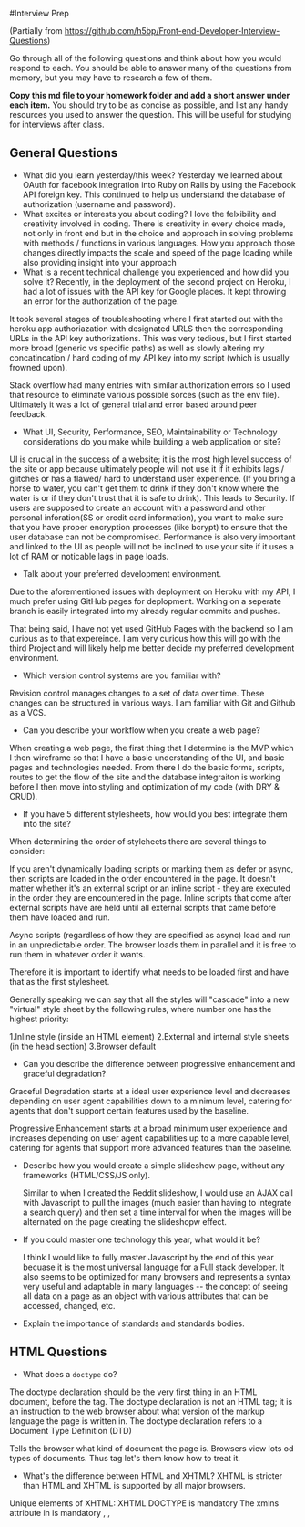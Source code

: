 #Interview Prep

(Partially from https://github.com/h5bp/Front-end-Developer-Interview-Questions)

Go through all of the following questions and think about how you would respond to each. You should be able to answer many of the questions from memory, but you may have to research a few of them.

**Copy this md file to your homework folder and add a short answer under each item.** You should try to be as concise as possible, and list any handy resources you used to answer the question. This will be useful for studying for interviews after class.

## General Questions

* What did you learn yesterday/this week?
Yesterday we learned about OAuth for facebook integration into Ruby on Rails by using the Facebook API foreign key. This continued to help us understand the database of authorization (username and password). 
* What excites or interests you about coding?
I love the felxibility and creativity involved in coding. There is creativity in every choice made, not only in front end but in the choice and approach in solving problems with methods / functions in various languages. How you approach those changes directly impacts the scale and speed of the page loading while also providing insight into your approach
* What is a recent technical challenge you experienced and how did you solve it?
Recently, in the deployment of the second project on Heroku, I had a lot of issues with the API key for Google places. It kept throwing an error for the authorization of the page.

It took several stages of troubleshooting where I first started out with the heroku app authoriazation with designated URLS then the corresponding URLs in the API key authorizations. This was very tedious, but I first started more broad (generic vs specific paths) as well as slowly altering my concatincation / hard coding of my API key into my script (which is usually frowned upon). 

Stack overflow had many entries with similar authorization errors so I used that resource to eliminate various possible sorces (such as the env file). Ultimately it was a lot of general trial and error based around peer feedback. 

* What UI, Security, Performance, SEO, Maintainability or Technology considerations do you make while building a web application or site?

UI is crucial in the success of a website; it is the most high level success of the site or app because ultimately people will not use it if it exhibits lags / glitches or has a flawed/ hard to understand user experience. (If you bring a horse to water, you can't get them to drink if they don't know where the water is or if they don't trust that it is safe to drink). This leads to Security. If users are supposed to create an account with a password and other personal inforation(SS or credit card information), you want to make sure that you have proper encryption processes (like bcrypt) to ensure that the user database can not be compromised. Performance is also very important and linked to the UI as people will not be inclined to use your site if it uses a lot of RAM or noticable lags in page loads. 


* Talk about your preferred development environment.

Due to the aforementioned issues with deployment on Heroku with my API, I much prefer using GitHub pages for deplopment. Working on a seperate branch is easily integrated into my already regular commits and pushes. 

That being said, I have not yet used GitHub Pages with the backend so I am curious as to that expereince. I am very curious how this will go with the third Project and will likely help me better decide my preferred development environment.

* Which version control systems are you familiar with?

Revision control manages changes to a set of data over time. These changes can be structured in various ways. I am familiar with Git and Github as a VCS. 

* Can you describe your workflow when you create a web page?

When creating a web page, the first thing that I determine is the MVP which I then wireframe so that I have a basic understanding of the UI, and basic pages and technologies needed. From there I do the basic forms, scripts, routes to get the flow of the site and the database integraiton is working before I then move into styling and optimization of my code (with DRY & CRUD).


* If you have 5 different stylesheets, how would you best integrate them into the site?

When determining the order of styleheets there are several things to consider:


If you aren't dynamically loading scripts or marking them as defer or async, then scripts are loaded in the order encountered in the page. It doesn't matter whether it's an external script or an inline script - they are executed in the order they are encountered in the page. Inline scripts that come after external scripts have are held until all external scripts that came before them have loaded and run.

Async scripts (regardless of how they are specified as async) load and run in an unpredictable order. The browser loads them in parallel and it is free to run them in whatever order it wants.

Therefore it is important to identify what needs to be loaded first and have that as the first stylesheet. 

Generally speaking we can say that all the styles will "cascade" into a new "virtual" style sheet by the following rules, where number one has the highest priority:

  1.Inline style (inside an HTML element)
  2.External and internal style sheets (in the head section)
  3.Browser default





* Can you describe the difference between progressive enhancement and graceful degradation?

Graceful Degradation starts at a ideal user experience level and decreases depending on user agent capabilities down to a minimum level, catering for agents that don't support certain features used by the baseline.

Progressive Enhancement starts at a broad minimum user experience and increases depending on user agent capabilities up to a more capable level, catering for agents that support more advanced features than the baseline.

* Describe how you would create a simple slideshow page, without any frameworks (HTML/CSS/JS only).

  Similar to when I created the Reddit slideshow, I would use an AJAX call with Javascript to pull the images (much easier than having to integrate a search query) and then set a time interval for when the images will be alternated on the page creating the slideshopw effect. 


* If you could master one technology this year, what would it be?

  I think I would like to fully master Javascript by the end of this year becuase it is the most universal language for a Full stack developer. It also seems to be optimized for many browsers and represents a syntax very useful and adaptable in many languages -- the concept of  seeing all data on a page as an object with various attributes that can be accessed, changed, etc. 


* Explain the importance of standards and standards bodies.

## HTML Questions

* What does a `doctype` do?

The doctype declaration should be the very first thing in an HTML document, before the tag. The doctype declaration is not an HTML tag; it is an instruction to the web browser about what version of the markup language the page is written in. The doctype declaration refers to a Document Type Definition (DTD)

  Tells the browser what kind of document the page is. Browsers view lots od types of documents. Thus tag let's them know how to treat it. 


* What's the difference between HTML and XHTML?
XHTML is stricter than HTML and XHTML is supported by all major browsers.

Unique elements of XHTML:
  XHTML DOCTYPE is mandatory
   The xmlns attribute in <html> is mandatory
    <html>, <head>, <title>, and <body> are mandatory
  XHTML elements must be properly nested
  XHTML elements must always be closed
  XHTML elements must be in lowercase
  XHTML documents must have one root element
  XHTML Attributes
  Attribute names must be in lower case
  Attribute values must be quoted
  Attribute minimization is forbidden

  It's an HTML element attribute that doesn't display visually and allows data to be stored in the DOM on elements. Bootstrap uses it. 

* What are `data-` attributes good for?


* Describe the difference between a `cookie`, `sessionStorage` and `localStorage`.

  LocalStorage and sessionStorage are relatively new APIs (meaning not all legacy browsers will support them) and are near identical (both in APIs and capabilities) with the sole exception of persistence. sessionStorage (as the name persists) is only available for the duration of the browser session (and is deleted when the window is closed) - it does however survive page reloads. 

  Cookies, these can be trivially tampered with by the user, and data can also be read from them in plain text - so if you are wanting to store sensitive data then session is really your only option. If you are not using SSL, cookie information can also be intercepted in transit, especially on an open wifi.

  LocalStorage persists when the browser is closed. Session Storage is reset when the browser is closed. Cookies are old, they can't store as much information and they can only store strings. 

  Unlike local storage and session sotrage cookies are actuaklly sent to the server. 

* Why is it generally a good idea to position CSS `<link>`s between `<head></head>` and JS `<script>`s just before `</body>`? Do you know any exceptions?
  

  This has to do with the order things load in. Css styles are loaded before elements appear and are displayed on the page. We put javascript files at the end of the page so everything on the page is loaded before thigs like click handlers are set up. We can also use document.onload to detect when the page loads and execute our javascript once everything is on the page. 

  Generally speaking, it is a good idea to have the CSS link / stylesheet to be in the head of the HTML document before the body tag so that the page styling first and before any of the other content on the page. 

  The only exception to the rule of thumb that CSS stylesheets are placed in the head of the page is:

  Besides the validation point, one caveat that might interest you when using style on the body is the flash of unstyled content. The browser would get elements that would be styled after they are displayed, making them shift on size/shape/font and/or flicker. It is generally a sign of bad craftsmanship. Generally you can get away with putting style anywhere you want, but try to avoid it whenever it is possible.

  HTML5 however introduces a scoped attribute, which allows style tags to be included everywhere in the body. The impact of those styles is restricted to the style's parent-element and all it's child-elements.

## CSS Questions

* What is the difference between classes and IDs in CSS?

  Unlike the id selector defined by # in the CSS, the class selector is most often used on several elements. This allows you to set a particular style for many HTML elements with the same class. The class selector uses the HTML class attribute, and is defined with a "." A simple way to look at it is that an id is unique to only one element.

  Classes re for multiple elements. IDs are for single elements. IDs must be unique. 

* What's the difference between "resetting" and "normalizing" CSS? Which would you choose, and why?

Here are the notable differences between Reset and Normalize CSS:

  1. Normalize.css preserves useful defaults rather than "unstyling" everything. For example, elements like sup or sub "just work" after including normalize.css (and are actually made more robust) whereas they are visually indistinguishable from normal text after including reset.css. So, normalize.css does not impose a visual starting point (homogeny) upon you. This may not be to everyone's taste. The best thing to do is experiment with both and see which gels with your preferences.
  2. Normalize.css corrects some common bugs that are out of scope for reset.css. It has a wider scope than reset.css, and also provides bug fixes for common problems like: display settings for HTML5 elements, the lack of font inheritance by form elements, correcting font-size rendering for pre, SVG overflow in IE9, and the button styling bug in iOS.
  3. Normalize.css doesn't clutter your dev tools. A common irritation when using reset.css is the large inheritance chain that is displayed in browser CSS debugging tools. This is not such an issue with normalize.css because of the targeted stylings.
  4. Normalize.css is more modular. The project is broken down into relatively independent sections, making it easy for you to potentially remove sections (like the form normalizations) if you know they will never be needed by your website.
  5. Normalize.css has better documentation. The normalize.css code is documented inline as well as more comprehensively in the GitHub Wiki. This means you can find out what each line of code is doing, why it was included, what the differences are between browsers, and more easily run your own tests. The project aims to help educate people on how browsers render elements by default, and make it easier for them to be involved in submitting improvements.

  Therefore I would use Normalize for the documentation as well as the fact that it doesn't have the common bugs that Reset does.


* Describe Floats and how they work.

  Floats are part of the CSS box model. The float property specifies whether or not a box (or an element) should float; essentially, it determines whether text will be wrapped around the element.

  Floated elements remain a part of the flow of the web page. This is distinctly different than page elements that use absolute positioning.

  There are four valid values for the float property. "Left" and "right" float elements those directions, respectively. "None" (the default) ensures the element will not float and "inherit" which will assume the float value from that elements parent element.

  The clear property is used to control the behavior of floating elements.

  Elements after a floating element will flow around it. To avoid this, use the clear property.

  Float is a CSS property that allows us to pull items left and right. When they float, they don't really have a height anymore. 

* Describe z-index and how stacking context is formed.

  The z-index property in CSS controls the vertical stacking order of elements that overlap. As in, which one appears as if it is physically closer to you. z-index only effects elements that have a position value other than static (the default).

  Z-index efines how elements are "stacked " on the page. An element with a higher z-index will appear on top of an element with a lower Z-index. 


* Have you ever used a grid system, and if so, what do you prefer?

  Yes, I have used a Grid system with Bootstrap. This is a great shortcut if you have a complex page with many elements to be styled relationally on the page (several images / buttons, headers, etc).


* Have you used or implemented media queries or mobile specific layouts/CSS?

  I have implemented several media queries, specifically with images / thumbnails or links with a AJAX call. This allows whatever query is entered into a search box, ran and pulling any objects meeting that criteria. 

  I implemented a mobile specific layout in my second project because my primary user stories were people on the go, likely to access the app on their mobile device. Thus, the page and UX was oriented to the much smaller screen size. 

  Yes. We've used @media min-width and max-width queries to set breakpoints to have our page appear differently on different screens. 



* How do you optimize your webpages for print?

  Create a separate CSS file specifically designed for printing. There's a media atrribute. Media: ="print"

  User high resolution pictures, at least 300 DPI

* What are the advantages/disadvantages of using CSS preprocessors?
  Preprocessors allow us to write fancier syntax and add logic to our CSS. Things we gain:
    -variablers
    -nested query syntax allows us to write less code
    -it adds a learning overhead to the project everyone on the team may not know the framework
    when things go wrong its harder to debug

    Disadvantages:

    1. One thing you can find with preprocessors is that you end up with vast outputs of css due to the nesting. On a small project it is easy to keep under control, on a large project with multiple developers it takes discipline to keep the amount of css generated under control.

    2. Due to having a compilation step, the browser is not interpreting the source files, meaning the CSS line numbers are now irrelevant when trying to debug. This makes debugging a lot harder.


  * Describe what you like and dislike about the CSS preprocessors you have used.
* How would you implement a web design comp that uses non-standard fonts?

    I would make sure to provide a detailed font family so that if a user accesses the website on a browser that doesnt have the font, there is at least one similar option to avoide defalting to the stand font. 

    -SASS (great!)
    -Less(it's fine)

* Explain how a browser determines what elements match a CSS selector.

  Selectors refer to IDs, classes and tags. We can combine them to refer to elements on the page. We can select elements inside of elements. 


* Explain your understanding of the box model and how you would tell the browser in CSS to render your layout in different box models.
  


  All HTML elements can be considered boxes. Even if you see a circle, it's living within a box.
  The CSS box model describes this principal - a box wraps around all HTML elements, and it consists of: margins, borders, padding, and the actual content. This model allows us to place a border around elements and space elements in relation to other elements.
  With CSS properties and values, it is possible to apply specific styles to each of these elements, and change the way they behave and/or display on the page.

  The box model refers to margin, border, padding and content. The display property allows us to set elements to be block elements, inline-block elements or inline. This defines how elements sit next to each other on a page. 

* What does ```* { box-sizing: border-box; }``` do? What are its advantages?
  Browsers can measure the width and height of elements in different ways. Each browser interprets box sizing differently. Specifying Content-box

* List as many values for the display property that you can remember.
  -Block: elements take up the full width
  -inline: elements like <span> can go next to each other they have the width of the cohtebt and the height of the line. Inline elements cannot have a specified height. 
  -flex:
  -inline-block:
  -inherit:
  -none: hides things from the page
  -grid


* What's the difference between inline and inline-block?

  An inline element has no line break before or after it. This makes the element sit on the same line as another element, but without formatting it like a block. It only takes up as much width as it needs (not the whole line). Inline places all your elements on a single line. The bad news is that it doesn't maintain their "box"ness

  An inline-block element is placed as an inline element (on the same line as adjacent content), but it behaves as a block element. This makes the element a block box but will allow other elements to sit next to it on the same line.


* What's the difference between a relative, fixed, absolute and statically positioned element?
  A page element with "relative positioning" gives you the control to "absolutely position" children elements inside of it.

  The "absolutely positioned" elements are positioning themselves in relation to the body element, instead of their direct parent. So if the browser window grows, that element in the bottom left is going to stick with the browser window, not hang back inside, like it was the case in the previous example.

  Declaring position:relative allows you to position the element top, bottom, left, or right relative to where it would normally occur.

  A "static positioned" element is always positioned according to the normal flow of the page and are not affected by the top, bottom, left, and right properties.
  
  Again, the default positioning for all elements is static. This means that no positioning has been applied and the elements occurs where they normally would in the document.

      Fixed: things stay put, no matter if scrolling occurs. Good for footers that are always on the bottom of the window. No matter if you scroll or not. 

      absolute: things stay put relative to the entire document good for foots that dont appear until you scroll to the bottom of the pages. 

      Relative: 

* The 'C' in CSS stands for Cascading.  How is priority determined in assigning styles (a few examples)?  How can you use this system to your advantage?


* What existing CSS frameworks have you used locally, or in production? How would you change/improve them?

  I have used Bootstrap framework for several websites and apps (locally and in production).

  I love its built in widgets (modals, flash messages) and the grid system makes it much easier to quickly create responsive websites with the grid system. I would like it to be a little bit more customizeable, it is a little limited in the styling options of its page elements and widgets. 


* Have you played around with the new CSS Flexbox or Grid specs?

  No I have not but plan on learning it soon. 

* Have you ever worked with retina graphics? If so, when and what techniques did you use?

  No I have not worked with Retina Graphcis. 

  Retina refers to displays with an extremely high pixel density. The problem with high density displays  is that images built for low resolution screens will show up super tiny. One set is used for low -density displays, and another is used for high density displays. 

* Explain some of the pros and cons for CSS animations versus JavaScript animations.
  There are two primary ways to create animations on the web: with CSS and with JavaScript. Which one you choose really depends on the other dependencies of your project, and what kinds of effects you're trying to achieve

  Use CSS animations for simpler “one-shot” transitions, like toggling UI element states.
  Use JavaScript animations when you want to have advanced effects like bouncing, stop, pause, rewind or slow-down.




## JS Questions

* Explain event delegation

  JavaScript event delegation is a simple technique by which you add a single event handler to a parent element in order to avoid having to add event handlers to multiple child elements.

* Explain how `this` works in JavaScript

  The object that this refers to is redetermined every time control enters a new execution context and remains fixed until control shifts to a different context. The value of this is dependent upon two things: The type of code being executed (i.e., global, function, or eval) and the caller of that code.

  If we call a function as a property of an object using either dot (i.e., obj.foo()) or bracket (i.e., obj["foo"]()) notation, this will refer to the parent object in the body of the function:

  This refers to the parent object inside function code if the function is called as a property of the parent.



* Explain how prototypal inheritance works

  Prototype-based programming is a style of object-oriented programming in which behaviour reuse (known as inheritance) is performed via a process of cloning existing objects that serve as prototypes. This model can also be known as prototypal, prototype-oriented, classless, or instance-based programming.


* Why is it called a Ternary expression, what does the word "Ternary" indicate?
  As you likely have guessed by looking at the word 'Ternary' meaning three, a Ternary expression takes three arguments. The arguments and result can be of different types. The conditional (ternary) operator is the only JavaScript operator that takes three operands. This operator is frequently used as a shortcut for the if statement.


  The syntax is as follows:
  condition ? expr1 : expr2 

* What's the difference between a variable that is: `null`, `undefined` or `undeclared`?
  * How would you go about checking for any of these states?

  A variable is undeclared when it does not use the var keyword. It gets created on the global object (that is, the window), thus it operates in a different space as the declared variables.

  Something is undefined when it hasn’t been defined yet. If you call a variable or function without having actually created it yet the parser will give you an not defined error.

  null is a variable that is defined to have a null value.('', 0)

* What is a closure, and how/why would you use one?

  var x;

  if we just write 'var x;' then the value of it is undefined. The 'null' value is something that is explciitly set.



* What's a typical use case for anonymous functions?
  An anonymous function is a function that is not stored in a program file, but is associated with a variable whose data type is function_handle . Anonymous functions can accept inputs and return outputs, just as standard functions do. However, they can contain only a single executable statement.

  They can be used in the same way as any other object. They can be stored in variables, passed to other functions as parameters or returned from a function using the return statement. Functions are always objects, no matter how they are created.

  Once the function has been saved to the variable, the variable can be used to invoke it:

  useful when cereating closures for creating click handlers and writing code that won't be invoked from many places. 

* Difference between: `function Person(){}`, `var person = Person()`, and `var person = new Person()`?
* What's the difference between `.call` and `.apply`?

  The limitations of call quickly become apparent when you want to write code that doesn't (or shouldn't) know the number of arguments that the functions need… like a dispatcher.

  Both can be called on functions, which they run in the context of the first argument. In call the subsequent arguments are passed in to the function as they are, while apply expects the second argument to be an array that it unpacks as arguments for the called function.

* Explain `Function.prototype.bind`.

  The bind() method creates a new function that, when called, has its this keyword set to the provided value, with a given sequence of arguments preceding any provided when the new function is called.

  Syntax:
  fun.bind(thisArg[, arg1[, arg2[, ...]]])

* What's the difference between feature detection, feature inference, and using the User Agent string?
  
  When you make an assumption that because one feature is present (or not) another one will also be present (or not)

  Feature inference checks for a feature just like feature detection, but uses another function because it assumes it will also exist, e.g.:

  if (document.getElementsByTagName) {
    element = document.getElementById(id);
  }

  User agent string is just reading the stupid little string that each browser sends along and then you can compare that string with some known browsers you're targeting. Generally this is a super old way of doing things and is easily spoofed

* Explain AJAX in as much detail as possible.

  AJAX stands for Asynchronous JavaScript and XML. In a nutshell, it is the use of the XMLHttpRequest object to communicate with server-side scripts. It can send as well as receive information in a variety of formats, including JSON, XML, HTML, and even text files.

* Have you ever used JavaScript templating?
  * If so, what libraries have you used?

* Explain "hoisting".
  Hoisting is JavaScript's default behavior of moving declarations to the top. JavaScript only hoists declarations, not initializations. To avoid bugs, always declare all variables at the beginning of every scope.

* Describe event bubbling.

  Event bubbling and capturing are two ways of event propagation in the HTML DOM API, when an event occurs in an element inside another element, and both elements have registered a handle for that event. The event propagation mode determines in which order the elements receive the event.

* What's the difference between an "attribute" and a "property"?

  These properties are kind of like instance variables for the particular element. As such, a property can be different types (boolean, string, etc.). Properties can be accessed using jQuery’s prop method (as seen below) and also by interacting with the object in vanilla JS.

  Attributes are in the HTML itself, rather than in the DOM. They are very similar to properties, but not quite as good. When a property is available it’s recommended that you work with properties rather than attributes.

  An attribute is only ever a string, no other type.

  If an element has a default value, the attribute shows the default value even if the value has changed.


* Why is extending built-in JavaScript objects not a good idea?

* What is the difference between `==` and `===`?

  == only compares values
  === compares values + type

* Explain the same-origin policy with regards to JavaScript.
  The same-origin policy restricts how a document or script loaded from one origin can interact with a resource from another origin. It is a critical security mechanism for isolating potentially malicious documents.

* What is the extent of your experience with Promises and/or their polyfills?
* What are the pros and cons of using Promises instead of callbacks?

  Promises make more than one function to be called easier.
  Particular features are that 
         (a) functions can be added anywhere in the code, subject only to the promise being within scope, and
          (b) functions added after a Deferred/promise has been resolved/rejected will fire immediately.

  In short promises are perfect when you deal with multiple async calls in parallel.

* What tools and techniques do you use debugging Javascript code?

 There are many tools and techniques to debug my Javascript code:

  The console.log() statement printing the response allows us to use our mouse to click on properties of the object and investigate them. Pausing the debugger at the point when the response arrives allows us to interact with the console when the response variable is in scope. We can write commands on the console to see if they work and copy and paste valid code back into our program.

  Remember, we have two ways to set breakpoints. We can write the debugger keyword in our program when we want the program to stop. Or, we can look at the source in Chrome's Developer Tools and click on a line to tell the browser to stop there.

  Adding a console.log() will print the response every time, and gives us a line number to click on. We can follow the link to the line number and click on that line to set a temporary breakpoint manually.

  Using the debugger keyword will stop our program every time. It won't output anything to the console so we won't be able to see data once we're past that point of execution.

  I primarily use the debugger tool in Google Chrome's console with set breakpoints to walk through the function until the bug is found and I can fix it.

* What language constructions do you use for iterating over object properties and array items?

## Database Questions

* Design a database schema for Facebook, with at least 4 models, a complete set of attributes for each model, a 1:M association, and a M:M association.

## Ruby/Rails
* What are ruby gems?

  RubyGems is a package manager for the Ruby programming language that provides a standard format for distributing Ruby programs and libraries (in a self-contained format called a "gem"), a tool designed to easily manage the installation of gems, and a server for distributing them.

* What is the difference between a symbol and a string?
  This means that using symbols can potentially save a good bit of memory depending on the application. It is also faster to compare symbols for equality since they are the same object, comparing identical strings is much slower since the string values need to be compared instead of just the object ids.

  As far as when to use which, I usually use strings for almost everything except things like hash keys where I really want a unique identifier, not a string.

* What is the difference between a class method and an instance method?

  Class methods are for anything that does not deal with an individual instance of a class. 

* What is the difference between local variables, instance variables, and class variables?
  instance variables that are defined for each particular object and are available throughout other methods in the object. These variables are prefixed by an @ symbol


* What is a range?
  A set of values with a beginning and an end

* In ruby, what does attr_accessor do?  
  Ir ia a shorthand for telling our class to create both a getter and a setter method called attr_accessor.

* What is the purpose of environment files under the config folder in Rails? (development, test, production)
  The ENV object contains a list of all the current environment variables set. It is useful for API integration in Ruby. 


* What is the purpose of the application.rb file in Rails?

  In general, the work of configuring Rails means configuring the components of Rails, as well as configuring Rails itself. The configuration file config/application.rb and environment-specific configuration files (such as config/environments/production.rb) allow you to specify the various settings that you want to pass down to all of the components.

  This is a setting for Rails itself. If you want to pass settings to individual Rails components, you can do so via the same config object in config/application.rb:

* How can you define a constant?

  A Ruby constant is like a variable, except that its value is supposed to remain constant for the duration of the program. The Ruby interpreter does not actually enforce the constancy of constants, but it does issue a warning if a program changes the value of a constant

  Lexically, the names of constants look like the names of local variables, except that they begin with a capital letter. By convention, most constants are written in all uppercase with underscores to separate words, LIKE_THIS.

* What is the purpose of `yield`?
  Yield makes executing the block feel like a method invocation within the method invocation rather than a block that's being explicitly called using Proc#call. You have no handle to the block object anymore - yield "magically" invokes it without any object references being involved.

* How do you store API keys when creating an app?
* How do I send parameters through a url?
* Explain MVC
* What is a `before_action`? When would you use it?
* What do controllers do in rails?
  Controllers and the actions contained within are the starting point for the backend code that will be executed when a user visits a particular page/URL.

* What is RESTful routing?
  RESTful routes take advantage of the built-in REST orientation of Rails to wrap up a lot of routing information in a single declaration. A RESTful route looks like this:


  Routes are contained in the config/routes.rb file.
  GET /geocoder/new geocoders#new return an HTML form for creating the geocoder
  POST  /geocoder geocoders#create  create the new geocoder
  GET /geocoder geocoders#show  display the one and only geocoder resource
  GET /geocoder/edit  geocoders#edit  return an HTML form for editing the geocoder
  PATCH/PUT /geocoder geocoders#update  update the one and only geocoder resource
  DELETE  /geocoder geocoders#destroy delete the geocoder resource

* What is a polymorphic association?
* What are params?

  The params come from the user's browser when they request the page.
  In HTTP/HTML, the params are really just a series of key-value pairs where the key and the value are strings, but Ruby on Rails has a special syntax for making the params be a hash with hashes inside.

* How do I make a migration to add a column in Rails?
* What is CSRF? How does Rails protect an app against this?
* What's the difference between `User.find_by_id(1)` and `User.find(1)`?
* What's are classes in Ruby? What are modules? And what's the difference?

  Modules are about providing methods that you can use across multiple classes - think about them as "libraries" (as you would see in a Rails app). Classes are about objects; modules are about functions.
  the module cannot be instantiated. When a class includes a module, a proxy superclass is generated that provides access to all the module methods as well as the class methods.

  A module can be included by multiple classes. Modules cannot be inherited, but this "mixin" model provides a useful type of "multiple inheritrance". OO purists will disagree with that statement, but don't let purity get in the way of getting the job
## Testing Questions

* What are some advantages/disadvantages to testing your code?
* What tools would you use to test your code's functionality?
* What is the difference between a unit test and a functional/integration test?
* What is the purpose of a code style linting tool?
* What is End-to-end (E2E) testing? How can it be implemented in frameworks like Angular and Rails?

## Coding Questions:

*Question: What is the value of `foo`?*
```javascript
var foo = 10 + '20';
```

*Question: How would you make this work?*
```javascript
add(2, 5); // 7
add(2)(5); // 7
```

*Question: What value is returned from the following statement?*
```javascript
"i'm a lasagna hog".split("").reverse().join("");
```

*Question: What is the outcome of the two alerts below?*
```javascript
var foo = "Hello";
(function() {
  var bar = " World";
  alert(foo + bar);
})();
alert(foo + bar);
```

*Question: What is the value of `foo.length`?*
```javascript
var foo = [];
foo.push(1);
foo.push(2);
```

*Question: What is the value of `foo.x`?*
```javascript
var foo = {n: 1};
var bar = foo;
foo.x = foo = {n: 2};
```

*Question: What does the following code print?*
```javascript
console.log('one');
setTimeout(function() {
  console.log('two');
}, 0);
console.log('three');
```

## Fun Questions:

* What's a cool project that you've recently worked on?

  My second project is my first full stack application that verify's the user's age (21 or older) and uses the Google Places api to determine the user's location and helps find 10 places serving beer within a mile radius. 
* What are some things you like about the developer tools you use?

* Do you have any pet projects? What kind?
  Two projects, one completely front end (HTML/CSS/Javascript) that generated various sudoku puzzles of varying difficulty and checked the answers. 

  My second project is my first full stack application that verify's the user's age (21 or older) and uses the Google Places api to determine the user's location and helps find 10 results within a mile radius. 

* How do you like your coffee?
  Cappuccino all the WAY!
